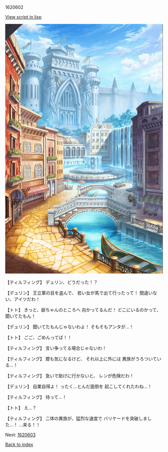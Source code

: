 1620602

[View script in lisp](../scripts/1620602.txt)

![006_town.png](../images/backgrounds/006_town.png)

【ティルフィング】
デュリン、どうだった！？

【デュリン】
王立軍の目を盗んで、
若い女が馬で出て行ったって！
間違いない、アイツだわ！

【トト】
きっと、爺ちゃんのところへ
向かってるんだ！
どこにいるのかって、聞いてたもん！

【デュリン】
聞いてたもんじゃないわよ！
そもそもアンタが…！

【トト】
ごご、ごめんってば！！

【ティルフィング】
言い争ってる場合じゃないわ！

【ティルフィング】
暦も気になるけど、
それ以上に外には
異族がうろついている…！

【ティルフィング】
急いで助けに行かないと、
レンが危険だわ！

【デュリン】
自業自得よ！
ったく…とんだ面倒を
起こしてくれたわね…！

【ティルフィング】
待って…！

【トト】
え…？

【ティルフィング】
二体の異族が、猛烈な速度で
バリケードを突破しました…！
…来る！！

Next: [1620603](1620603.md)

[Back to index](index.md)
